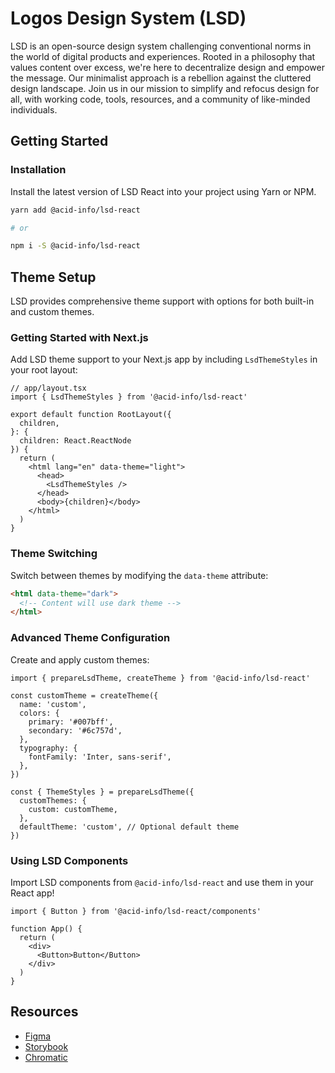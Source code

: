 # Logos Design System (LSD)

LSD is an open-source design system challenging conventional norms in the world of digital products and experiences. Rooted in a philosophy that values content over excess, we're here to decentralize design and empower the message. Our minimalist approach is a rebellion against the cluttered design landscape. Join us in our mission to simplify and refocus design for all, with working code, tools, resources, and a community of like-minded individuals.

## Getting Started

### Installation

Install the latest version of LSD React into your project using Yarn or NPM.

```bash
yarn add @acid-info/lsd-react

# or

npm i -S @acid-info/lsd-react
```

## Theme Setup

LSD provides comprehensive theme support with options for both built-in and custom themes.

### Getting Started with Next.js

Add LSD theme support to your Next.js app by including `LsdThemeStyles` in your root layout:

```tsx
// app/layout.tsx
import { LsdThemeStyles } from '@acid-info/lsd-react'

export default function RootLayout({
  children,
}: {
  children: React.ReactNode
}) {
  return (
    <html lang="en" data-theme="light">
      <head>
        <LsdThemeStyles />
      </head>
      <body>{children}</body>
    </html>
  )
}
```

### Theme Switching

Switch between themes by modifying the `data-theme` attribute:

```html
<html data-theme="dark">
  <!-- Content will use dark theme -->
</html>
```

### Advanced Theme Configuration

Create and apply custom themes:

```tsx
import { prepareLsdTheme, createTheme } from '@acid-info/lsd-react'

const customTheme = createTheme({
  name: 'custom',
  colors: {
    primary: '#007bff',
    secondary: '#6c757d',
  },
  typography: {
    fontFamily: 'Inter, sans-serif',
  },
})

const { ThemeStyles } = prepareLsdTheme({
  customThemes: {
    custom: customTheme,
  },
  defaultTheme: 'custom', // Optional default theme
})
```

### Using LSD Components

Import LSD components from `@acid-info/lsd-react` and use them in your React app!

```tsx
import { Button } from '@acid-info/lsd-react/components'

function App() {
  return (
    <div>
      <Button>Button</Button>
    </div>
  )
}
```

## Resources

- [Figma](https://www.figma.com/files/1209516814771276303/project/78782235)
- [Storybook](https://main--63e4f71c39dc65c5c703c1e8.chromatic.com/)
- [Chromatic](https://www.chromatic.com/builds?appId=63e4f71c39dc65c5c703c1e8)
